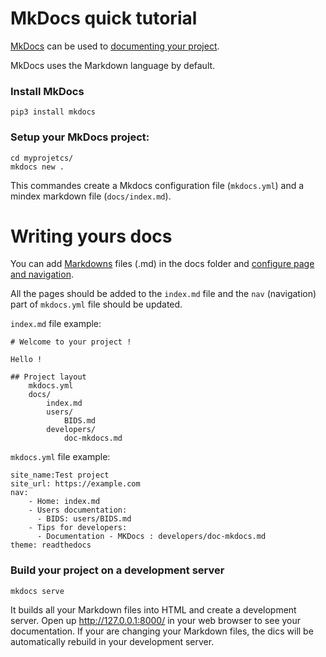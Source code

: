 
# MkDocs quick tutorial
[MkDocs](https://www.mkdocs.org/) can be used to [documenting your project](https://www.mkdocs.org/getting-started/).
 
MkDocs uses the Markdown language by default. 

### Install MkDocs
```
pip3 install mkdocs
```

### Setup your MkDocs project:
```
cd myprojetcs/
mkdocs new .
```

This commandes create a Mkdocs configuration file (`mkdocs.yml`) and a mindex markdown file (`docs/index.md`).

# Writing yours docs

You can add [Markdowns](https://daringfireball.net/projects/markdown/) files (.md) in the docs folder and [configure page and navigation](https://www.mkdocs.org/user-guide/writing-your-docs/).

All the pages should be added to the `index.md` file and the `nav` (navigation) part of `mkdocs.yml` file should be updated. 

`index.md` file example:
```
# Welcome to your project !

Hello !

## Project layout
    mkdocs.yml
    docs/
        index.md
        users/
            BIDS.md
        developers/
            doc-mkdocs.md
```

`mkdocs.yml` file example: 
```
site_name:Test project
site_url: https://example.com
nav:
    - Home: index.md
    - Users documentation:
      - BIDS: users/BIDS.md
    - Tips for developers:
      - Documentation - MKDocs : developers/doc-mkdocs.md 
theme: readthedocs
```


### Build your project on a development server
```
mkdocs serve
```

It builds all your Markdown files into HTML and create a development server. 
Open up http://127.0.0.1:8000/ in your web browser to see your documentation. 
If your are changing your Markdown files, the dics will be automatically rebuild in your development server.
